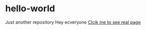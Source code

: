 # hello-world
Just another repository
Hey ecveryone 
<a href="index2.html">  Clcik me to see real page</a>
